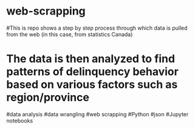 # web-scrapping

#This is repo shows a step by step process through which data is pulled from the web (in this case, from statistics Canada)
# The data is then analyzed to find patterns of delinquency behavior based on various factors such as region/province

#data analysis 
#data wrangling
#web scrapping
#Python 
#json
#Jupyter notebooks

